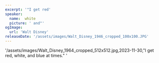 ```yaml
---
excerpt: '"I get red'
speaker:
  name:  white
  picture: ' and"'
ogImage:
  url: 'Walt Disney'
releaseDate: '/assets/images/Walt_Disney_1946_cropped_100x100.JPG'
---
```


'/assets/images/Walt_Disney_1964_cropped_512x512.jpg,2023-11-30,"I get red, white, and blue at times."'

